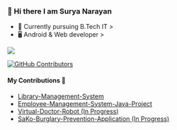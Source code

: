 ### 👋 Hi there I am Surya Narayan 



- 📜 Currently pursuing B.Tech IT >
- 🖥️ Android & Web developer >

<img src="https://github-readme-stats.vercel.app/api?username=suryanarayanms&&show_icons=true&title_color=ffffff&icon_color=bb2acf&text_color=daf7dc&bg_color=151515">



<a href="https://github.com/suryanarayanms/awesome-github-profile-readme/graphs/contributors"><img alt="GitHub Contributors" src="https://img.shields.io/github/contributors/suryanarayanms/awesome-github-profile-readme?color=2b9348"></a>

#### My Contributions 🤖
- [Library-Management-System](https://github.com/suryanarayanms/Library-Management-System)
- [Employee-Management-System-Java-Project](https://github.com/suryanarayanms/Employee-Management-System-Java-Project.git)
- [Virtual-Doctor-Robot (In Progress) ](https://github.com/suryanarayanms)
- [SaKo-Burglary-Prevention-Application (In Progress) ](https://github.com/suryanarayanms)


